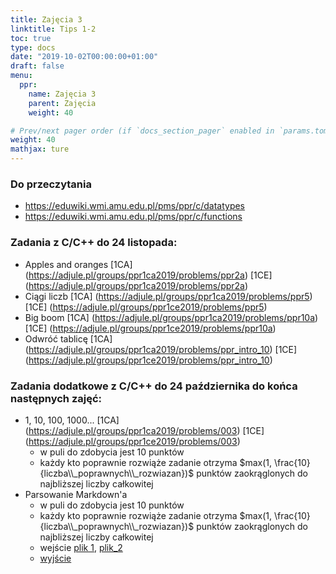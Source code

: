 ```yaml
---
title: Zajęcia 3
linktitle: Tips 1-2
toc: true
type: docs
date: "2019-10-02T00:00:00+01:00"
draft: false
menu:
  ppr:
    name: Zajęcia 3
    parent: Zajęcia
    weight: 40

# Prev/next pager order (if `docs_section_pager` enabled in `params.toml`)
weight: 40
mathjax: ture
---
```


### Do przeczytania
* https://eduwiki.wmi.amu.edu.pl/pms/ppr/c/datatypes
* https://eduwiki.wmi.amu.edu.pl/pms/ppr/c/functions

### Zadania z C/C++ do 24 listopada:
<!--24.10.2019-->
* Apples and oranges [1CA] (https://adjule.pl/groups/ppr1ca2019/problems/ppr2a) [1CE] (https://adjule.pl/groups/ppr1ca2019/problems/ppr2a)
* Ciągi liczb [1CA] (https://adjule.pl/groups/ppr1ca2019/problems/ppr5) [1CE] (https://adjule.pl/groups/ppr1ce2019/problems/ppr5)
* Big boom [1CA] (https://adjule.pl/groups/ppr1ca2019/problems/ppr10a) [1CE] (https://adjule.pl/groups/ppr1ce2019/problems/ppr10a)
* Odwróć tablicę [1CA] (https://adjule.pl/groups/ppr1ca2019/problems/ppr_intro_10) [1CE] (https://adjule.pl/groups/ppr1ce2019/problems/ppr_intro_10)

### Zadania dodatkowe z C/C++ do 24 października do końca następnych zajęć:
<!--24.10.2019-->
* 1, 10, 100, 1000... [1CA] (https://adjule.pl/groups/ppr1ca2019/problems/003) [1CE] (https://adjule.pl/groups/ppr1ce2019/problems/003)
  * w puli do zdobycia jest 10 punktów
  * każdy kto poprawnie rozwiąże zadanie otrzyma $max(1, \frac{10}{liczba\\_poprawnych\\_rozwiazan})$ punktów zaokrąglonych do najbliższej liczby całkowitej
* Parsowanie Markdown'a
  * w puli do zdobycia jest 10 punktów
  * każdy kto poprawnie rozwiąże zadanie otrzyma $max(1, \frac{10}{liczba\\_poprawnych\\_rozwiazan})$ punktów zaokrąglonych do najbliższej liczby całkowitej
  * wejście [plik 1](../files/in_1), [plik_2](../files/in_2)
  * [wyjście](../files/out.tsv)
